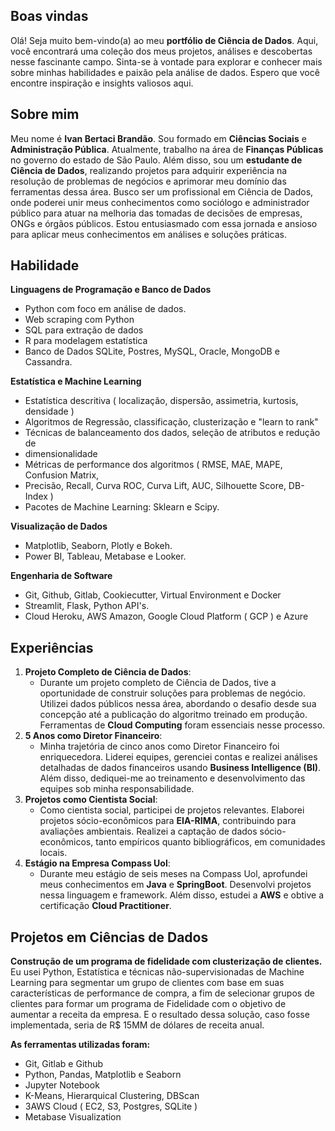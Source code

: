 ## Boas vindas

Olá! Seja muito bem-vindo(a) ao meu **portfólio de Ciência de Dados**. Aqui, você encontrará uma coleção dos meus projetos, análises e descobertas nesse fascinante campo. Sinta-se à vontade para explorar e conhecer mais sobre minhas habilidades e paixão pela análise de dados. Espero que você encontre inspiração e insights valiosos aqui.

## Sobre mim

Meu nome é **Ivan Bertaci Brandão**. Sou formado em **Ciências Sociais** e **Administração Pública**. Atualmente, trabalho na área de **Finanças Públicas** no governo do estado de São Paulo. Além disso, sou um **estudante de Ciência de Dados**, realizando projetos para adquirir experiência na resolução de problemas de negócios e aprimorar meu domínio das ferramentas dessa área. Busco ser um profissional em Ciência de Dados, onde poderei unir meus conhecimentos como sociólogo e administrador público para atuar na melhoria das tomadas de decisões de empresas, ONGs e órgãos públicos. Estou entusiasmado com essa jornada e ansioso para aplicar meus conhecimentos em análises e soluções práticas.

## Habilidade

**Linguagens de Programação e Banco de Dados**

- Python com foco em análise de dados.
- Web scraping com Python
- SQL para extração de dados
- R para modelagem estatística
- Banco de Dados SQLite, Postres, MySQL, Oracle, MongoDB e Cassandra.

**Estatística e Machine Learning**

- Estatística descritiva ( localização, dispersão, assimetria, kurtosis, densidade )
- Algoritmos de Regressão, classificação, clusterização e "learn to rank"
- Técnicas de balanceamento dos dados, seleção de atributos e redução de
- dimensionalidade
- Métricas de performance dos algoritmos ( RMSE, MAE, MAPE, Confusion Matrix,
- Precisão, Recall, Curva ROC, Curva Lift, AUC, Silhouette Score, DB-Index )
- Pacotes de Machine Learning: Sklearn e Scipy.

**Visualização de Dados**

- Matplotlib, Seaborn, Plotly e Bokeh.
- Power BI, Tableau, Metabase e Looker.

**Engenharia de Software**

- Git, Github, Gitlab, Cookiecutter, Virtual Environment e Docker
- Streamlit, Flask, Python API's.
- Cloud Heroku, AWS Amazon, Google Cloud Platform ( GCP ) e Azure

## Experiências

1. **Projeto Completo de Ciência de Dados**:
   - Durante um projeto completo de Ciência de Dados, tive a oportunidade de construir soluções para problemas de negócio. Utilizei dados públicos nessa área, abordando o desafio desde sua concepção até a publicação do algoritmo treinado em produção. Ferramentas de **Cloud Computing** foram essenciais nesse processo.
2. **5 Anos como Diretor Financeiro**:
   - Minha trajetória de cinco anos como Diretor Financeiro foi enriquecedora. Liderei equipes, gerenciei contas e realizei análises detalhadas de dados financeiros usando **Business Intelligence (BI)**. Além disso, dediquei-me ao treinamento e desenvolvimento das equipes sob minha responsabilidade.
3. **Projetos como Cientista Social**:
   - Como cientista social, participei de projetos relevantes. Elaborei projetos sócio-econômicos para **EIA-RIMA**, contribuindo para avaliações ambientais. Realizei a captação de dados sócio-econômicos, tanto empíricos quanto bibliográficos, em comunidades locais.
4. **Estágio na Empresa Compass Uol**:
   - Durante meu estágio de seis meses na Compass Uol, aprofundei meus conhecimentos em **Java** e **SpringBoot**. Desenvolvi projetos nessa linguagem e framework. Além disso, estudei a **AWS** e obtive a certificação **Cloud Practitioner**.

## Projetos em Ciências de Dados

**Construção de um programa de fidelidade com clusterização de clientes.**
Eu usei Python, Estatística e técnicas não-supervisionadas de Machine Learning para segmentar um grupo de clientes com base em suas características de performance de compra, a fim de selecionar grupos de clientes para formar um programa de Fidelidade com o objetivo de aumentar a receita da empresa. E o resultado dessa solução, caso fosse implementada, seria de R$ 15MM de dólares de receita anual.

**As ferramentas utilizadas foram:**

- Git, Gitlab e Github
- Python, Pandas, Matplotlib e Seaborn
- Jupyter Notebook
- K-Means, Hierarquical Clustering, DBScan
- 3AWS Cloud ( EC2, S3, Postgres, SQLite )
- Metabase Visualization